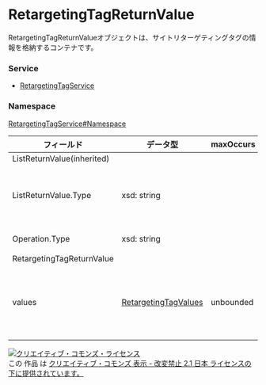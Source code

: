 # RetargetingTagReturnValue
RetargetingTagReturnValueオブジェクトは、サイトリターゲティングタグの情報を格納するコンテナです。

### Service
+ [RetargetingTagService](../../services/RetargetingTagService.md)

### Namespace
[RetargetingTagService#Namespace](../../services/RetargetingTagService.md#namespace)

| フィールド | データ型 | maxOccurs | minOccurs | response | add | set | remove | 説明 | 
|---|---|---|---|---|---|---|---|---|
| ListReturnValue(inherited)|||||||||
| ListReturnValue.Type| xsd: string||||||| このインスタンスの ListReturnValue のサブタイプを示します。 |
| Operation.Type| xsd: string||||||| mutate処理の内容です。 |
| RetargetingTagReturnValue|||||||||
| values| <a href="./RetargetingTagValues.md">RetargetingTagValues</a>| unbounded|0|○|-|-|-| サイトリターゲティングのタグに関する情報を含めたmutateメソッドの実行結果です。 |

<a rel="license" href="http://creativecommons.org/licenses/by-nd/2.1/jp/"><img alt="クリエイティブ・コモンズ・ライセンス" style="border-width:0" src="https://i.creativecommons.org/l/by-nd/2.1/jp/88x31.png" /></a><br />この 作品 は <a rel="license" href="http://creativecommons.org/licenses/by-nd/2.1/jp/">クリエイティブ・コモンズ 表示 - 改変禁止 2.1 日本 ライセンスの下に提供されています。</a>
